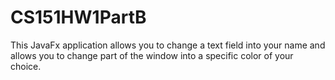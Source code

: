 # CS151HW1PartB
This JavaFx application allows you to change a text field into your name and allows you to change part of the window into a specific color of your choice.
